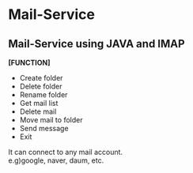 # Mail-Service  

## Mail-Service using JAVA and IMAP  
      
**[FUNCTION]**
* Create folder
* Delete folder
* Rename folder
* Get mail list
* Delete mail
* Move mail to folder
* Send message
* Exit
    
It can connect to any mail account.  
e.g)google, naver, daum, etc.
